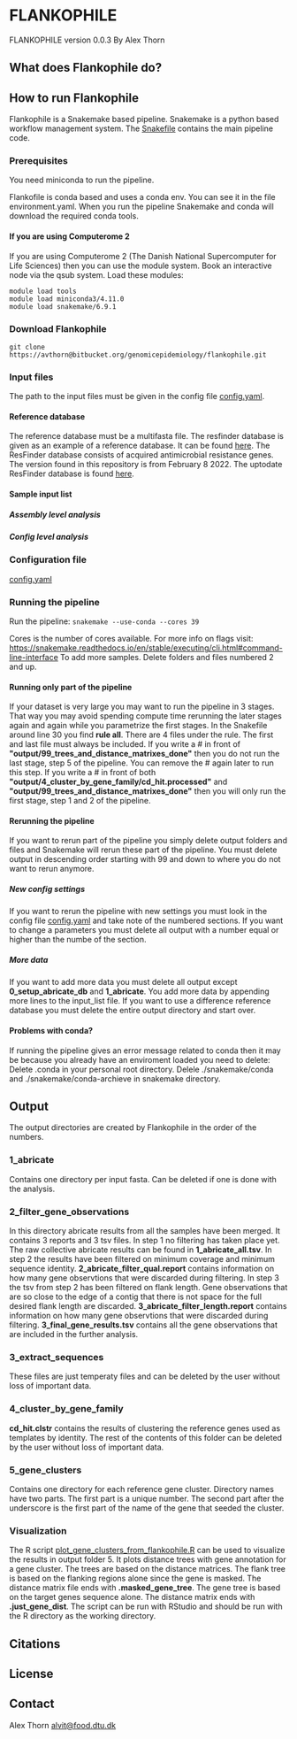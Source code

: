 # FLANKOPHILE
FLANKOPHILE version 0.0.3
By Alex Thorn

## What does Flankophile do?


## How to run Flankophile

Flankophile is a Snakemake based pipeline. Snakemake is a python based workflow management system.
The [Snakefile](Snakefile) contains the main pipeline code.

### Prerequisites

You need miniconda to run the pipeline.

Flankofile is conda based and uses a conda env. You can see it in the file environment.yaml.
When you run the pipeline Snakemake and conda will download the required conda tools.  


#### If you are using Computerome 2 
If you are using Computerome 2 (The Danish National Supercomputer for Life Sciences) then you can use the module system. 
Book an interactive node via the qsub system. 
Load these modules:  
 
`module load tools`  
`module load miniconda3/4.11.0`  
`module load snakemake/6.9.1`

### Download Flankophile

`git clone https://avthorn@bitbucket.org/genomicepidemiology/flankophile.git`

### Input files

The path to the input files must be given in the config file [config.yaml](config.yaml).

#### Reference database

The reference database must be a multifasta file. The resfinder database is given as an example of a reference database.
It can be found [here](input/example_input_files/Resfinder_08_02_2022_dub_rem.fa). The ResFinder database consists 
of acquired antimicrobial resistance genes. The version found in this repository is from February 8 2022. 
The uptodate ResFinder database is found [here](https://bitbucket.org/genomicepidemiology/resfinder_db/src/master/).

#### Sample input list

##### Assembly level analysis

##### Config level analysis

### Configuration file

[config.yaml](config.yaml)

### Running the pipeline


Run the pipeline: 
`snakemake --use-conda --cores 39` 

Cores is the number of cores available. For more info on flags visit: 
https://snakemake.readthedocs.io/en/stable/executing/cli.html#command-line-interface To add more samples. Delete folders and files numbered 2 and up.


#### Running only part of the pipeline

If your dataset is very large you may want to run the pipeline in 3 stages. That way you may avoid
spending compute time rerunning the later stages again and again while you parametrize the first stages.
In the Snakefile around line 30 you find **rule all**. There are 4 files under the rule. 
The first and last file must always be included. 
If you write a # in front of **"output/99_trees_and_distance_matrixes_done"** 
then you do not run the last stage, step 5 of the pipeline. You can remove the # again later to run this step.
If you write a # in front of both
**"output/4_cluster_by_gene_family/cd_hit.processed"** and **"output/99_trees_and_distance_matrixes_done"**
 then you will only run the first stage, step 1 and 2 of the pipeline.

#### Rerunning the pipeline
If you want to rerun part of the pipeline you simply delete output folders and files and 
Snakemake will rerun these part of the pipeline. You must delete output in descending order starting with 99 and
 down to where you do not want to rerun anymore. 

##### New config settings

If you want to rerun the pipeline with new settings you must look in the config file [config.yaml](config.yaml)
 and take note of the numbered sections. If you want to change a parameters you must delete all output
 with a number equal or higher than the numbe of the section. 


##### More data

If you want to add more data you must delete all output except 
**0_setup_abricate_db** and **1_abricate**. You add more data by appending more lines to the
 input_list file. If you want to use a difference reference database you must delete the entire
 output directory and start over. 

#### Problems with conda?
If running the pipeline gives an error message related to conda then it 
may be because you already have an enviroment loaded you need to delete:
Delete .conda in your personal root directory. 
Delele ./snakemake/conda and ./snakemake/conda-archieve in snakemake directory.



## Output

The output directories are created by Flankophile in the order of the numbers. 


### 1_abricate
Contains one directory per input fasta. Can be deleted if one is done with the analysis.

### 2_filter_gene_observations
In this directory abricate results from all the samples have been merged. It contains 3 reports and 3 tsv files.
In step 1 no filtering has taken place yet. The raw collective abricate results can be found in **1_abricate_all.tsv**.
In step 2 the results have been filtered on minimum coverage and minimum sequence identity. 
**2_abricate_filter_qual.report** contains information on how many gene observtions that were discarded during filtering.
In step 3 the tsv from step 2 has been filtered on flank length. Gene observations that are so close to the
 edge of a contig that there is not space for the full desired flank length are discarded. 
 **3_abricate_filter_length.report** contains information on how many gene observtions that were discarded during filtering.
 **3_final_gene_results.tsv** contains all the gene observations that are included in the further analysis.


### 3_extract_sequences
These files are just temperaty files and can be deleted by the user without loss of important data.

### 4_cluster_by_gene_family
**cd_hit.clstr** contains the results of clustering the reference genes used as templates by identity.
The rest of the contents of this folder can be deleted by the user without loss of important data.
  
### 5_gene_clusters
Contains one directory for each reference gene cluster. Directory names have two parts. The first part is a unique number. 
The second part after the underscore is the first part of the name of the gene that seeded the cluster.  

### Visualization

The R script [plot_gene_clusters_from_flankophile.R](R/plot_gene_clusters_from_flankophile.R)
 can be used to visualize the results in output folder 5.
 It plots distance trees with gene annotation for a gene cluster. 
The trees are based on the distance matrices. 
The flank tree is based on the flanking regions alone since the gene is masked. 
The distance matrix file ends with **.masked_gene_tree**. 
The gene tree is based on the target genes sequence alone. The distance matrix ends with **.just_gene_dist**. 
The script can be run with RStudio and should be run with the R directory as the working directory.

## Citations

## License

## Contact
Alex Thorn
alvit@food.dtu.dk
